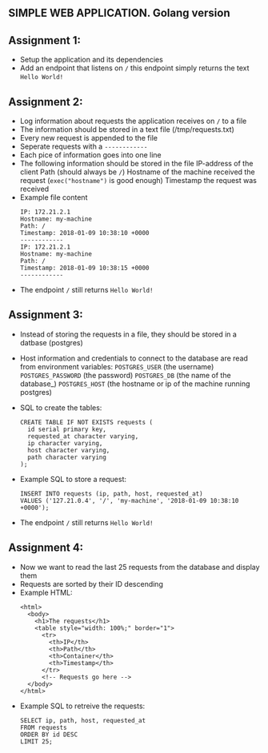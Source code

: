 ## SIMPLE WEB APPLICATION. Golang version

## Assignment 1:
* Setup the application and its dependencies
* Add an endpoint that listens on `/`
  this endpoint simply returns the text `Hello World!`

## Assignment 2:
* Log information about requests the application receives on `/` to a file
* The information should be stored in a text file (/tmp/requests.txt)
* Every new request is appended to the file
* Seperate requests with a `------------`
* Each pice of information goes into one line
* The following information should be stored in the file
  IP-address of the client
  Path (should always be `/`)
  Hostname of the machine received the request (`exec("hostname")` is good enough)
  Timestamp the request was received
* Example file content
  ```
  IP: 172.21.2.1
  Hostname: my-machine
  Path: /
  Timestamp: 2018-01-09 10:38:10 +0000
  ------------
  IP: 172.21.2.1
  Hostname: my-machine
  Path: /
  Timestamp: 2018-01-09 10:38:15 +0000
  ------------
  ```
* The endpoint `/` still returns `Hello World!`


## Assignment 3:
* Instead of storing the requests in a file, they should be stored in a datbase (postgres)
* Host information and credentials to connect to the database are read from environment variables:
  `POSTGRES_USER` (the username)
  `POSTGRES_PASSWORD` (the password)
  `POSTGRES_DB` (the name of the database_)
  `POSTGRES_HOST` (the hostname or ip of the machine running postgres)

* SQL to create the tables:
	```
	CREATE TABLE IF NOT EXISTS requests (
	  id serial primary key,
	  requested_at character varying,
	  ip character varying,
	  host character varying,
	  path character varying
	);
	```
* Example SQL to store a request:
	```
	INSERT INTO requests (ip, path, host, requested_at)
	VALUES ('127.21.0.4', '/', 'my-machine', '2018-01-09 10:38:10 +0000');
	```
* The endpoint `/` still returns `Hello World!`


## Assignment 4:
* Now we want to read the last 25 requests from the database and display them
* Requests are sorted by their ID descending
* Example HTML:
  ```
  <html>
    <body>
      <h1>The requests</h1>
      <table style="width: 100%;" border="1">
        <tr>
          <th>IP</th>
          <th>Path</th>
          <th>Container</th>
          <th>Timestamp</th>
        </tr>
        <!-- Requests go here -->
    </body>
  </html>
  ```
* Example SQL to retreive the requests:
  ```
  SELECT ip, path, host, requested_at
  FROM requests
  ORDER BY id DESC
  LIMIT 25;
  ```
